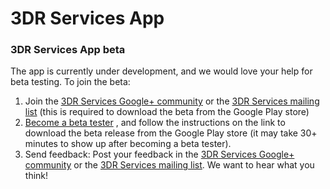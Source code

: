# 3DR Services App

### 3DR Services App beta
The app is currently under development, and we would love your help for beta testing.
To join the beta:
 1. Join the [3DR Services Google+ community](https://plus.google.com/communities/109484130178804610965) or the [3DR Services mailing list](https://groups.google.com/forum/#!forum/3dr-services) (this is required to download the beta from the Google Play store)
 2. [Become a beta tester](https://play.google.com/apps/testing/org.droidplanner.services.android)
, and follow the instructions on the link to download the beta release from the Google Play store
 (it may take 30+ minutes to show up after becoming a beta tester).
 3. Send feedback: Post your feedback in the [3DR Services Google+ community](https://plus.google.com/communities/109484130178804610965) or the [3DR Services mailing list](https://groups.google.com/forum/#!forum/3dr-services). We want to hear what you think!
